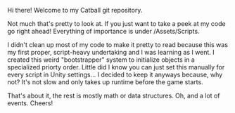 Hi there! Welcome to my Catball git repository.

Not much that's pretty to look at. 
If you just want to take a peek at my code go right ahead! 
Everything of importance is under /Assets/Scripts.

I didn't clean up most of my code to make it pretty to read because this was my first proper, script-heavy undertaking and I was learning as I went.
I created this weird "bootstrapper" system to initialize objects in a specialized priorty order. Little did I know you can just set this
manually for every script in Unity settings... I decided to keep it anyways because, why not? It's not slow and only takes up runtime before the game starts.

That's about it, the rest is mostly math or data structures. Oh, and a lot of events. Cheers!

